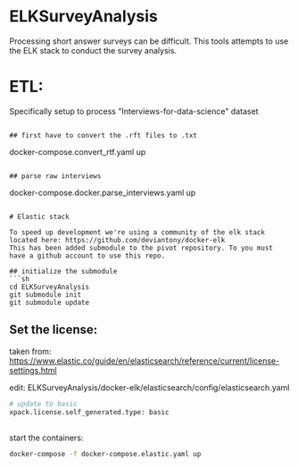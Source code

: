 # ELKSurveyAnalysis
Processing short answer surveys can be difficult. This tools attempts to use the ELK stack to conduct the survey analysis.


# ETL:
Specifically setup to process "Interviews-for-data-science" dataset

```

## first have to convert the .rft files to .txt
```
docker-compose.convert_rtf.yaml up
```

## parse raw interviews
```
docker-compose.docker.parse_interviews.yaml up
```

# Elastic stack

To speed up development we're using a community of the elk stack located here: https://github.com/deviantony/docker-elk
This has been added submodule to the pivot repository. To you must have a github account to use this repo.

## initialize the submodule
```sh
cd ELKSurveyAnalysis
git submodule init
git submodule update

```

## Set the license:
taken from: https://www.elastic.co/guide/en/elasticsearch/reference/current/license-settings.html

edit: ELKSurveyAnalysis/docker-elk/elasticsearch/config/elasticsearch.yaml
```sh
# update to basic
xpack.license.self_generated.type: basic
```

##

start the containers:
```sh
docker-compose -f docker-compose.elastic.yaml up 
```